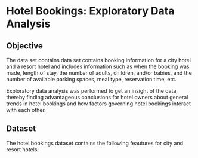 # Hotel Bookings: Exploratory Data Analysis

## Objective
The data set contains data set contains booking information for a city hotel and a resort hotel and includes information such as when the booking was made, length of stay, the number of adults, children, and/or babies, and the number of available parking spaces, meal type, reservation time, etc.

Exploratory data analysis was performed to get an insight of the data, thereby finding advantageous conclusions for hotel owners about general trends in hotel bookings and how factors governing hotel bookings interact with each other.

## Dataset
The hotel bookings dataset contains the following feautures for city and resort hotels:

